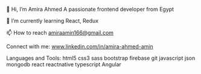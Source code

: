 👋 Hi, I’m Amira Ahmed 
A passionate frontend developer from Egypt


🌱 I’m currently learning React, Redux

📫 How to reach amiraamin166@gmail.com

Connect with me:
www.linkedin.com/in/amira-ahmed-amin

Languages and Tools:
html5 css3 sass bootstrap firebase git  javascript json mongodb react reactnative  typescript Angular
